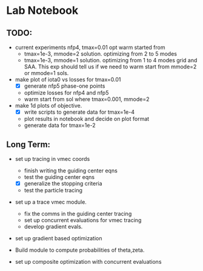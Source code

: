 
# Lab Notebook


## TODO:
- current experiments nfp4, tmax=0.01 opt warm started from
  - tmax=1e-3, mmode=2 solution. optimizing from 2 to 5 modes
  - tmax=1e-3, mmode=1 solution. optimizing from 1 to 4 modes grid and SAA.
  This exp should tell us if we need to warm start from mmode=2 or mmode=1 sols.
- make plot of iota0 vs losses for tmax=0.01
  - [x] generate nfp5 phase-one points
  - optimize losses for nfp4 and nfp5
  - warm start from sol where tmax=0.001, mmode=2
- make 1d plots of objective.
  - [x] write scripts to generate data for tmax=1e-4
  - plot results in notebook and decide on plot format
  - generate data for tmax=1e-2
  

## Long Term:
- set up tracing in vmec coords
  - finish writing the guiding center eqns
  - test the guiding center eqns
  - [x] generalize the stopping criteria
  - test the particle tracing

- set up a trace vmec module.
  - fix the comms in the guiding center tracing
  - set up concurrent evaluations for vmec tracing
  - develop gradient evals.

- set up gradient based optimization
- Build module to compute probabilities of theta,zeta.
- set up composite optimization with concurrent evaluations
